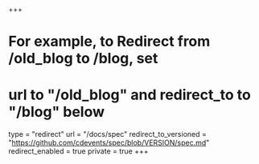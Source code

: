 +++
# For example, to Redirect from /old_blog to /blog, set 
# url to "/old_blog" and redirect_to to "/blog" below
type = "redirect"
url = "/docs/spec"
redirect_to_versioned = "https://github.com/cdevents/spec/blob/VERSION/spec.md"
redirect_enabled = true
private = true
+++
